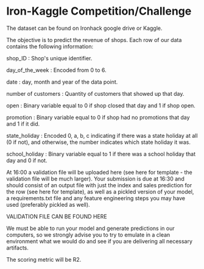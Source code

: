 # Iron-Kaggle Competition/Challenge

The dataset can be found on Ironhack google drive or Kaggle.

The objective is to predict the revenue of shops. Each row of our data contains the following information:

shop_ID : Shop's unique identifier.

day_of_the_week : Encoded from 0 to 6.

date : day, month and year of the data point.

number of customers : Quantity of customers that showed up that day.

open : Binary variable equal to 0 if shop closed that day and 1 if shop open.

promotion : Binary variable equal to 0 if shop had no promotions that day and 1 if it did.

state_holiday : Encoded 0, a, b, c indicating if there was a state holiday at all (0 if not), and otherwise, the number indicates which state holiday it was.

school_holiday : Binary variable equal to 1 if there was a school holiday that day and 0 if not.

At 16:00 a validation file will be uploaded here (see here for template - the validation file will be much larger). Your submission is due at 16:30 and should consist of an output file with just the index and sales prediction for the row (see here for template), as well as a pickled version of your model, a requirements.txt file and any feature engineering steps you may have used (preferably pickled as well).

VALIDATION FILE CAN BE FOUND HERE

We must be able to run your model and generate predictions in our computers, so we strongly advise you to try to emulate in a clean environment what we would do and see if you are delivering all necessary artifacts.

The scoring metric will be R2.

